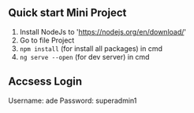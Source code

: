 ## Quick start Mini Project
1. Install NodeJs to 'https://nodejs.org/en/download/'
2. Go to file Project
4. `npm install` (for install all packages) in cmd
5. `ng serve --open` (for dev server) in cmd

## Accsess Login
Username: ade
Password: superadmin1
